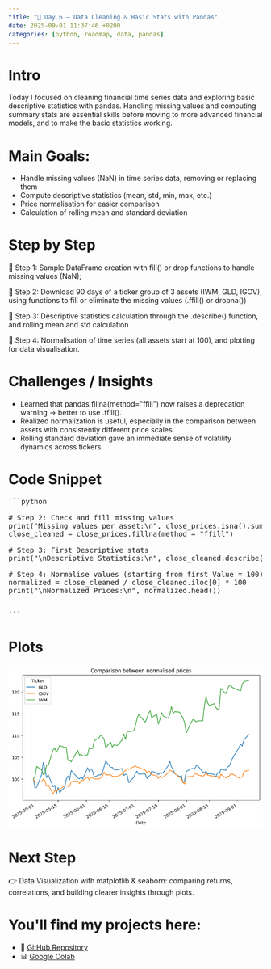 ```yaml
---
title: "📖 Day 6 – Data Cleaning & Basic Stats with Pandas"
date: 2025-09-01 11:37:46 +0200
categories: [python, roadmap, data, pandas]
---
```


# Intro

Today I focused on cleaning financial time series data and exploring basic descriptive statistics with pandas. Handling missing values and computing summary stats are essential skills before moving to more advanced financial models, and to make the basic statistics working.

# Main Goals:

- Handle missing values (NaN) in time series data, removing or replacing them
- Compute descriptive statistics (mean, std, min, max, etc.)
- Price normalisation for easier comparison
- Calculation of rolling mean and standard deviation

# Step by Step

📍 Step 1: Sample DataFrame creation with fill() or drop functions to handle missing values (NaN);

📍 Step 2: Download 90 days of a ticker group of 3 assets (IWM, GLD, IGOV), using functions to fill or eliminate the missing values (.ffill() or dropna()) 

📍 Step 3: Descriptive statistics calculation through the .describe() function, and rolling mean and std calculation

📍 Step 4: Normalisation of time series (all assets start at 100), and plotting for data visualisation.

# Challenges / Insights

- Learned that pandas fillna(method="ffill") now raises a deprecation warning → better to use .ffill().
- Realized normalization is useful, especially in the comparison between assets with consistently different price scales.
- Rolling standard deviation gave an immediate sense of volatility dynamics across tickers.

# Code Snippet

<pre>
```python
  
# Step 2: Check and fill missing values
print("Missing values per asset:\n", close_prices.isna().sum())
close_cleaned = close_prices.fillna(method = "ffill")

# Step 3: First Descriptive stats
print("\nDescriptive Statistics:\n", close_cleaned.describe())

# Step 4: Normalise values (starting from first Value = 100)
normalized = close_cleaned / close_cleaned.iloc[0] * 100
print("\nNormalized Prices:\n", normalized.head())
  
  
```
</pre>

# Plots

![Pandas Plot: Daily Returns](/assets/img/normalized_prices.png)

# Next Step
👉 Data Visualization with matplotlib & seaborn: comparing returns, correlations, and building clearer insights through plots.

# You'll find my projects here:
- 🔗 [GitHub Repository](https://github.com/DLPietro/learning-roadmap)
- 📊 [Google Colab](https://colab.research.google.com/github/DLPietro/learning-roadmap/blob/main/notebooks/day_6.ipynb)
